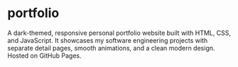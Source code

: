 # portfolio
A dark-themed, responsive personal portfolio website built with HTML, CSS, and JavaScript. It showcases my software engineering projects with separate detail pages, smooth animations, and a clean modern design. Hosted on GitHub Pages.
